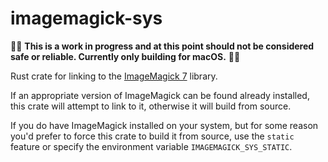 # imagemagick-sys

🚨🚨 __This is a work in progress and at this point should not be considered
safe or reliable. Currently only building for macOS.__ 🚨🚨

Rust crate for linking to the [ImageMagick 7](https://imagemagick.org/index.php) library.

If an appropriate version of ImageMagick can be found already installed, this
crate will attempt to link to it, otherwise it will build from source.

If you do have ImageMagick installed on your system, but for some reason you'd prefer
to force this crate to build it from source, use the `static` feature or
specify the environment variable `IMAGEMAGICK_SYS_STATIC`.
